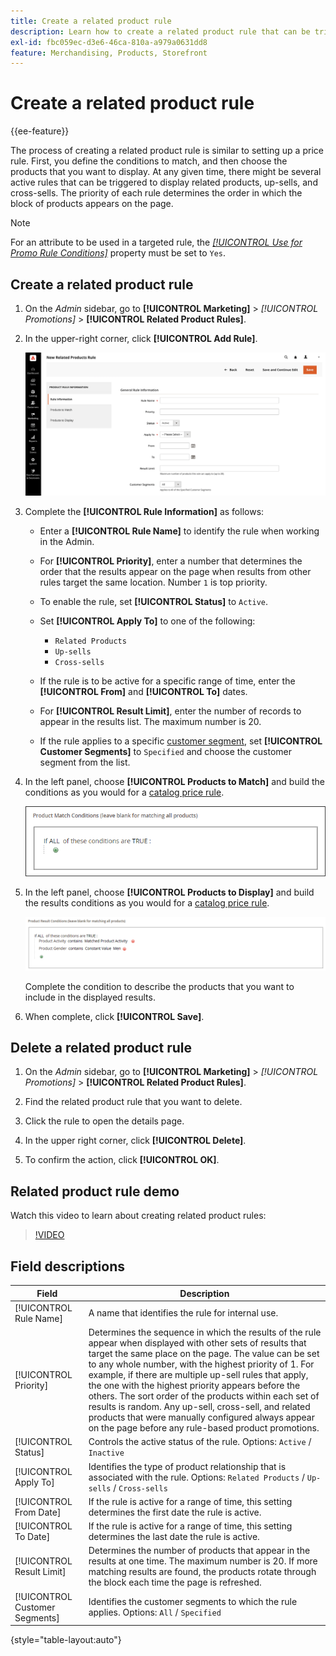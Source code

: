 ```yaml
---
title: Create a related product rule
description: Learn how to create a related product rule that can be triggered to display related products, up-sells, and cross-sells.
exl-id: fbc059ec-d3e6-46ca-810a-a979a0631dd8
feature: Merchandising, Products, Storefront
---
```

# Create a related product rule

{{ee-feature}}

The process of creating a related product rule is similar to setting up a price rule. First, you define the conditions to match, and then choose the products that you want to display. At any given time, there might be several active rules that can be triggered to display related products, up-sells, and cross-sells. The priority of each rule determines the order in which the block of products appears on the page.

>[!NOTE]
>
>For an attribute to be used in a targeted rule, the [_[!UICONTROL Use for Promo Rule Conditions]_](../catalog/product-attributes.md) property must be set to `Yes`.

## Create a related product rule

1. On the _Admin_ sidebar, go to **[!UICONTROL Marketing]** > _[!UICONTROL Promotions]_ > **[!UICONTROL Related Product Rules]**.

1. In the upper-right corner, click **[!UICONTROL Add Rule]**.

   ![Related products rule - information](./assets/catalog-related-products-rule-information.png)<!-- zoom -->

1. Complete the **[!UICONTROL Rule Information]** as follows:

   - Enter a **[!UICONTROL Rule Name]** to identify the rule when working in the Admin.

   - For **[!UICONTROL Priority]**, enter a number that determines the order that the results appear on the page when results from other rules target the same location. Number `1` is top priority.

   - To enable the rule, set **[!UICONTROL Status]** to `Active`.

   - Set **[!UICONTROL Apply To]** to one of the following:

      - `Related Products`
      - `Up-sells`
      - `Cross-sells`

   - If the rule is to be active for a specific range of time, enter the **[!UICONTROL From]** and **[!UICONTROL To]** dates.

   - For **[!UICONTROL Result Limit]**, enter the number of records to appear in the results list. The maximum number is 20.

   - If the rule applies to a specific [customer segment](../customers/customer-segments.md), set **[!UICONTROL Customer Segments]** to `Specified` and choose the customer segment from the list.

1. In the left panel, choose **[!UICONTROL Products to Match]** and build the conditions as you would for a [catalog price rule](price-rules-catalog.md).

   ![Related products rule - products to match](./assets/catalog-related-products-match.png)<!-- zoom -->

1. In the left panel, choose **[!UICONTROL Products to Display]** and build the results conditions as you would for a [catalog price rule](price-rules-catalog.md).

   ![Related products rule - products to display](./assets/catalog-related-products-to-display.png)<!-- zoom -->

   Complete the condition to describe the products that you want to include in the displayed results.

1. When complete, click **[!UICONTROL Save]**.

## Delete a related product rule

1. On the _Admin_ sidebar, go to **[!UICONTROL Marketing]** > _[!UICONTROL Promotions]_ > **[!UICONTROL Related Product Rules]**.

1. Find the related product rule that you want to delete.

1. Click the rule to open the details page.

1. In the upper right corner, click **[!UICONTROL Delete]**.

1. To confirm the action, click **[!UICONTROL OK]**.

## Related product rule demo

Watch this video to learn about creating related product rules:

>[!VIDEO](https://video.tv.adobe.com/v/343837?quality=12&learn=on)

## Field descriptions

|Field|Description|
|--- |--- |
|[!UICONTROL Rule Name]|A name that identifies the rule for internal use.|
|[!UICONTROL Priority]|Determines the sequence in which the results of the rule appear when displayed with other sets of results that target the same place on the page. The value can be set to any whole number, with the highest priority of 1. For example, if there are multiple up-sell rules that apply, the one with the highest priority appears before the others. The sort order of the products within each set of results is random. Any up-sell, cross-sell, and related products that were manually configured always appear on the page before any rule-based product promotions.|
|[!UICONTROL Status]|Controls the active status of the rule. Options: `Active` / `Inactive`|
|[!UICONTROL Apply To]|Identifies the type of product relationship that is associated with the rule. Options: `Related Products` / `Up-sells` / `Cross-sells`|
|[!UICONTROL From Date]|If the rule is active for a range of time, this setting determines the first date the rule is active.|
|[!UICONTROL To Date]|If the rule is active for a range of time, this setting determines the last date the rule is active.|
|[!UICONTROL Result Limit]|Determines the number of products that appear in the results at one time. The maximum number is 20. If more matching results are found, the products rotate through the block each time the page is refreshed.|
|[!UICONTROL Customer Segments]|Identifies the customer segments to which the rule applies. Options: `All` / `Specified`|

{style="table-layout:auto"}
